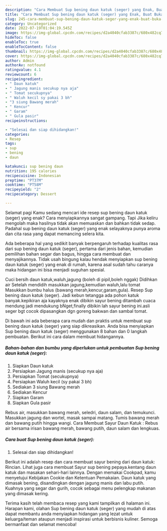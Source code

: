 ```yaml
---
description: "Cara Membuat Sup bening daun katuk (seger) yang Enak, Buat Buka Puasa Bisa Manjain Lidah"
title: "Cara Membuat Sup bening daun katuk (seger) yang Enak, Buat Buka Puasa Bisa Manjain Lidah"
slug: 245-cara-membuat-sup-bening-daun-katuk-seger-yang-enak-buat-buka-puasa-bisa-manjain-lidah
category: Uncategorized
date: 2022-07-19T01:04:19.545Z
image: https://img-global.cpcdn.com/recipes/d2a4040cfab3387c/680x482cq70/sup-bening-daun-katuk-seger-foto-resep-utama.jpg
hideToc: false
enableToc: true
enableTocContent: false
thumbnail: https://img-global.cpcdn.com/recipes/d2a4040cfab3387c/680x482cq70/sup-bening-daun-katuk-seger-foto-resep-utama.jpg
cover: https://img-global.cpcdn.com/recipes/d2a4040cfab3387c/680x482cq70/sup-bening-daun-katuk-seger-foto-resep-utama.jpg
author: Admin
authorAv: notfound
ratingvalue: 4.1
reviewcount: 6
recipeingredient:
- " Daun katuk"
- " Jagung manis secukup nya aja"
- " Tomat secukupnya"
- " Waluh kecil sy pakai 3 bh"
- "3 siung Bawang merah"
- " Kencur"
- " Garam"
- " Gula pasir"
recipeinstructions:

- "Selesai dan siap dihidangkan!"
categories:
- Resep
tags:
- sup
- bening
- daun

katakunci: sup bening daun 
nutrition: 195 calories
recipecuisine: Indonesian
preptime: "PT37M"
cooktime: "PT58M"
recipeyield: "2"
recipecategory: Dessert

---
```



Selamat pagi Kamu sedang mencari ide resep sup bening daun katuk (seger) yang enak? Cara menyiapkannya sangat gampang. Tapi Jika keliru mengolah maka hasilnya tidak akan memuaskan dan bahkan tidak sedap. Padahal sup bening daun katuk (seger) yang enak selayaknya punya aroma dan cita rasa yang dapat memancing selera kita.


Ada beberapa hal yang sedikit banyak berpengaruh terhadap kualitas rasa dari sup bening daun katuk (seger), pertama dari jenis bahan, kemudian pemilihan bahan segar dan bagus, hingga cara membuat dan menyajikannya. Tidak usah bingung kalau hendak menyiapkan sup bening daun katuk (seger) yang enak di rumah, karena asal sudah tahu caranya maka hidangan ini bisa menjadi suguhan spesial.

Cuci bersih daun katuk,waluh,jagung (boleh di pipil,boleh nggak) Didihkan air Setelah mendidih masukkan jagung,kemudian waluh,lalu tomat Masukkan bumbu halus (bawang merah,kencur,garam,gula). Resep Sup bening daun katuk (seger). Jadi kebun tetangga ada pohon katuk banyak.kepikiran aja kayaknya enak dibikin sayur bening ditambah cuaca mendung jadi mendukung bNget,finally dibikin lah sayur bening ini.asli seger bgt cocok dipasangkan dgn goreng bakwan dan sambal tomat.


Di bawah ini ada beberapa cara mudah dan praktis untuk membuat sup bening daun katuk (seger) yang siap dikreasikan. Anda bisa menyiapkan Sup bening daun katuk (seger) menggunakan 8 bahan dan 0 langkah pembuatan. Berikut ini cara dalam membuat hidangannya.

<!--inarticleads1-->

##### Bahan-bahan dan bumbu yang diperlukan untuk pembuatan Sup bening daun katuk (seger):

1. Siapkan  Daun katuk
1. Persiapkan  Jagung manis (secukup nya aja)
1. Persiapkan  Tomat (secukupnya)
1. Persiapkan  Waluh kecil (sy pakai 3 bh)
1. Sediakan 3 siung Bawang merah
1. Sediakan  Kencur
1. Siapkan  Garam
1. Siapkan  Gula pasir


Rebus air, masukkan bawang merah, seledri, daun salam, dan temukunci. Masukkan jagung dan wortel, masak sampai matang. Tumis bawang merah dan bawang putih hingga wangi. Cara Membuat Sayur Daun Katuk : Rebus air bersama irisan bawang merah, bawang putih, daun salam dan lengkuas. 

<!--inarticleads2-->

##### Cara buat Sup bening daun katuk (seger):


1. Selesai dan siap dihidangkan!

Berikut ini adalah resep dan cara membuat sayur bening dari daun katuk: Rincian. Lihat juga cara membuat Sayur sup bening pepaya.kentang daun katuk dan masakan sehari-hari lainnya. Dengan memakai Cookpad, kamu menyetujui Kebijakan Cookie dan Ketentuan Pemakaian. Daun katuk yang dimasak bening, disandingkan dengan jagung manis dan labu putih. Kuahnya yang segar dan gurih, cocok sebagai menu pelengkap makanan yang dimasak kering. 

Terima kasih telah membaca resep yang kami tampilkan di halaman ini. Harapan kami, olahan Sup bening daun katuk (seger) yang mudah di atas dapat membantu anda menyiapkan hidangan yang lezat untuk keluarga/teman ataupun menjadi inspirasi untuk berbisnis kuliner. Semoga bermanfaat dan selamat mencoba!
